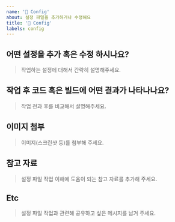 ```yaml
---
name: '🔧 Config'
about: 설정 파일을 추가하거나 수정해요
title: '🔧 Config'
labels: config
---
```


## **어떤 설정을 추가 혹은 수정 하시나요?**

> 작업하는 설정에 대해서 간략히 설명해주세요.

## **작업 후 코드 혹은 빌드에 어떤 결과가 나타나나요?**

> 작업 전과 후를 비교해서 설명해주세요.

## **이미지 첨부**

> 이미지(스크린샷 등)를 첨부해 주세요.

## **참고 자료**

> 설정 파일 작업 이해에 도움이 되는 참고 자료를 추가해 주세요.

## **Etc**

> 설정 파일 작업과 관련해 공유하고 싶은 메시지를 남겨 주세요.
